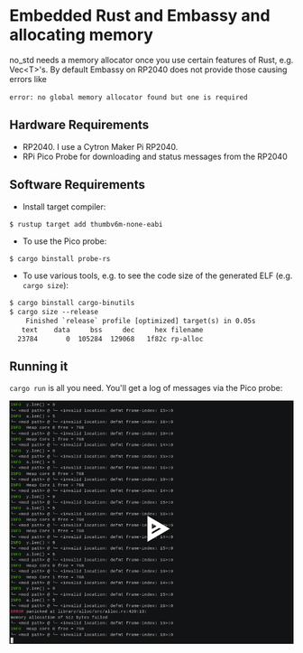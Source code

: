 # Embedded Rust and Embassy and allocating memory

no_std needs a memory allocator once you use certain features of Rust, e.g. Vec\<T\>'s.
By default Embassy on RP2040 does not provide those causing errors like

`error: no global memory allocator found but one is required`


## Hardware Requirements

* RP2040. I use a Cytron Maker Pi RP2040.
* RPi Pico Probe for downloading and status messages from the RP2040

## Software Requirements

* Install target compiler:

```
$ rustup target add thumbv6m-none-eabi
```

* To use the Pico probe:

```
$ cargo binstall probe-rs
```

* To use various tools, e.g. to see the code size of the generated ELF (e.g. `cargo size`):

```
$ cargo binstall cargo-binutils
$ cargo size --release
    Finished `release` profile [optimized] target(s) in 0.05s
   text    data     bss     dec     hex filename
  23784       0  105284  129068   1f82c rp-alloc
```

## Running it

`cargo run` is all you need. You'll get a log of messages via the Pico probe:


![ASCIINEMA Playback](img/screenshot.png)

